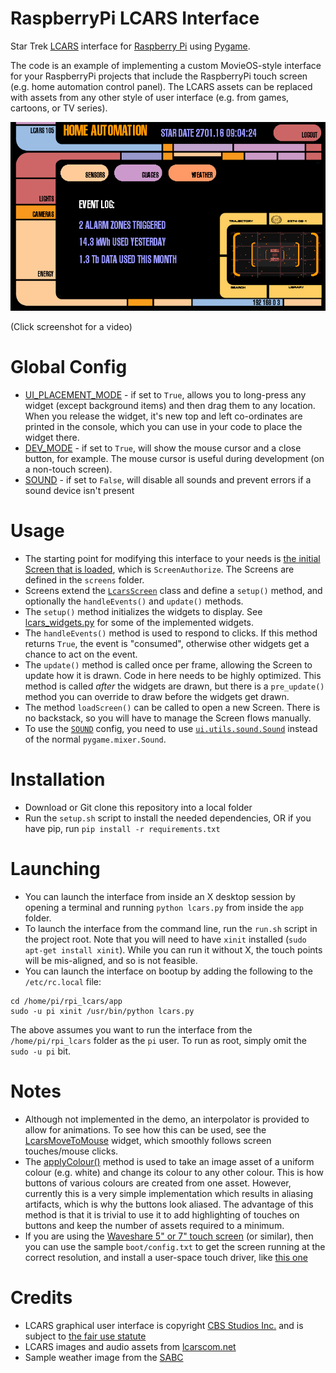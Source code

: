 # RaspberryPi LCARS Interface

Star Trek [LCARS](https://en.wikipedia.org/wiki/LCARS) interface for [Raspberry Pi](https://raspberrypi.org/) using [Pygame](http://www.pygame.org). 

The code is an example of implementing a custom MovieOS-style interface for your RaspberryPi projects that include the RaspberryPi touch screen (e.g. home automation control panel). The LCARS assets can be replaced with assets from any other style of user interface (e.g. from games, cartoons, or TV series).

[![screenshot 1](screenshot.png)](https://youtu.be/HCEL9O3ie40)

(Click screenshot for a video)

# Global Config

- [UI_PLACEMENT_MODE](https://github.com/tobykurien/rpi_lcars/blob/master/app/config.py#L2) - if set to ```True```, allows you to long-press any widget (except background items) and then drag them to any location. When you release the widget, it's new top and left co-ordinates are printed in the console, which you can use in your code to place the widget there.
- [DEV_MODE](https://github.com/tobykurien/rpi_lcars/blob/master/app/config.py#L6) - if set to ```True```, will show the mouse cursor and a close button, for example. The mouse cursor is useful during development (on a non-touch screen).
- [SOUND](https://github.com/tobykurien/rpi_lcars/blob/master/app/config.py#L7) - if set to ```False```, will disable all sounds and prevent errors if a sound device isn't present

# Usage

- The starting point for modifying this interface to your needs is [the initial Screen that is loaded](https://github.com/tobykurien/rpi_lcars/blob/master/app/lcars.py#L6), which is ```ScreenAuthorize```. The Screens are defined in the ```screens``` folder.
- Screens extend the [```LcarsScreen```](https://github.com/tobykurien/rpi_lcars/blob/master/app/ui/widgets/screen.py) class and define a ```setup()``` method, and optionally the ```handleEvents()``` and ```update()``` methods.
- The ```setup()``` method initializes the widgets to display. See [lcars_widgets.py](https://github.com/tobykurien/rpi_lcars/blob/master/app/ui/widgets/lcars_widgets.py) for some of the implemented widgets. 
- The ```handleEvents()``` method is used to respond to clicks. If this method returns ```True```, the event is "consumed", otherwise other widgets get a chance to act on the event. 
- The ```update()``` method is called once per frame, allowing the Screen to update how it is drawn. Code in here needs to be highly optimized. This method is called *after* the widgets are drawn, but there is a ```pre_update()``` method you can override to draw before the widgets get drawn.
- The method ```loadScreen()``` can be called to open a new Screen. There is no backstack, so you will have to manage the Screen flows manually.
- To use the [```SOUND```](https://github.com/tobykurien/rpi_lcars/blob/master/app/config.py#L7) config, you need to use [```ui.utils.sound.Sound```](https://github.com/tobykurien/rpi_lcars/blob/master/app/ui/utils/sound.py#L8) instead of the normal ```pygame.mixer.Sound```.

# Installation

- Download or Git clone this repository into a local folder
- Run the ```setup.sh``` script to install the needed dependencies, OR if you have pip, run ```pip install -r requirements.txt```

# Launching

- You can launch the interface from inside an X desktop session by opening a terminal and running ```python lcars.py``` from inside the ```app``` folder.
- To launch the interface from the command line, run the ```run.sh``` script in the project root. Note that you will need to have ```xinit``` installed (```sudo apt-get install xinit```). While you can run it without X, the touch points will be mis-aligned, and so is not feasible.
- You can launch the interface on bootup by adding the following to the ```/etc/rc.local``` file:

```
cd /home/pi/rpi_lcars/app
sudo -u pi xinit /usr/bin/python lcars.py
``` 
The above assumes you want to run the interface from the ```/home/pi/rpi_lcars``` folder as the ```pi``` user. To run as root, simply omit the ```sudo -u pi``` bit.


# Notes

- Although not implemented in the demo, an interpolator is provided to allow for animations. To see how this can be used, see the [LcarsMoveToMouse](https://github.com/tobykurien/rpi_lcars/blob/master/app/ui/widgets/sprite.py#L79-L101) widget, which smoothly follows screen touches/mouse clicks.
- The [applyColour()](https://github.com/tobykurien/rpi_lcars/blob/master/app/ui/widgets/sprite.py#L71-L77) method is used to take an image asset of a uniform colour (e.g. white) and change its colour to any other colour. This is how buttons of various colours are created from one asset. However, currently this is a very simple implementation which results in aliasing artifacts, which is why the buttons look aliased. The advantage of this method is that it is trivial to use it to add highlighting of touches on buttons and keep the number of assets required to a minimum.
- If you are using the [Waveshare 5" or 7" touch screen](https://www.adafruit.com/products/2407) (or similar), then you can use the sample ```boot/config.txt``` to get the screen running at the correct resolution, and install a user-space touch driver, like [this one](https://github.com/derekhe/waveshare-7inch-touchscreen-driver) 

# Credits

- LCARS graphical user interface is copyright [CBS Studios Inc.](http://www.cbs.com/) and is subject to [the fair use statute](http://www.lcars.mobi/legal/)
- LCARS images and audio assets from [lcarscom.net](http://www.lcarscom.net)
- Sample weather image from the [SABC](http://www.sabc.co.za)


